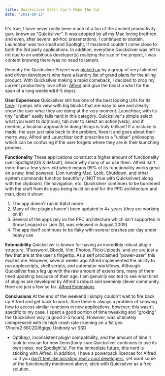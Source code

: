 ```yaml
---
title: Quicksilver Still Can't Make The Cut
date: '2011-08-23'
---
```


It's true, I have never really been much of a fan of the ancient productivity
guru known as "Quicksilver". It was adopted by all my Mac loving brethren and
even, after several ad-hoc presentations, I continued to obstain. Launchbar was
too small and Spotlight, if mastered couldn't come close to both the 3rd party
applications. In addition, everytime Quicksilver was left to rot due to an
ambitious developer(s) realizing the size of the project, I was content knowing
there was no need to lament.

Recently the Quicksilver Project was [picked up](http://www.qsapp.com) by a
group of very talented and driven developers who have a laundry list of grand
plans for the ailing product. With Quicksilver making a rapid comeback, I
decided to drop my current productivity love affair:
[Alfred](http://alfredapp.com) and give the beast a whirl for the span of a long
weekend(4-5 days).

**User Experience**  Quicksilver still has one of the best looking UXs for its
[time](https://en.wikipedia.org/wiki/Quicksilver_%28software%29). It jumps into
view with big blocks that are easy to see and clearly show the user what they
are doing at the very moment. Launchbar, with its tiny "unibar" easily fails
hard in this category. Quicksilver's simple select what you want to do(noun),
tab over to select an action(verb), and if needed, a location approach to doing
things is truly brilliant! If a mistake is made, the user just tabs back to the
problem, fixes it and goes about their merry way. Alfred and Launchbar both
prescribe to a "unibar" philosophy which can be confusing if the user forgets
where they are in their launching process.

**Functionality**  These applications construct a higher amount of
functionality over Spotlight(OS X default), hence why many of us use them.
Alfred isn't more than a few years old which means 99% of its functionality
works great on a new, Intel powered, Lion running Mac. Lock, Shutdown, and
other system commands function beautifully (NOT true with Quicksilver) along
with the clipboard, file navigation, etc. Quicksilver continues to be burdened
with the cruft from its days being build on and for the PPC architecture and
man, does it show:

1. The app doesn't run in 64bit mode
1. Many of the plugins haven't been updated in 4+ years (they are working on
	 it)
1. Several of the apps rely on the PPC architecture which isn't supported in
	 Snow Leopard or Lion (SL was released in August 2009)
1. The app itself continues to be flaky with several crashes per day under
	 heavy use

**Extensibility**  Quicksilver is known for having an incredibly robust plugin
structure.
1Password, Bbedit, Vim, Photos, FlickrUploads, and etc are just a few that are
at the user's fingertip. As a self proclaimed "power-user" this excites me.
However, several weeks ago Alfred implemented the ability to run applescripts,
shell scripts, and automator workflows. Although Qucksilver has a leg up with
the raw amount of extensions, many of them need updating because of their age.
I am genuinly excited to see what kind of plugins are developed by Alfred's
robust and seeminly clever community. Here are just a few so far: [Alfred
Extensions](http://blog.alfredapp.com/2011/08/02/alfred-extensions/)

**Conclusions**  At the end of the weekend I simply couldn't wait to fire back
up Alfred and get back to work. Sure there is always a problem of knowing how
to access similar functions in new applications, however; this wasn't specific
to my case. I spent a good portion of time tweaking and "groking" the
Quicksilver way (a good 2-5 hours). However, was ultimately unimpressed with
its high crash rate (running on a 1st gen 17inch(2.66C2D/8gigs) Unibody w/ SSD
+ Optibay), inconsistent plugin compatibility, and the amount of time it took
to rescan for new items(fairly sure Quicksilver continues to use its own index,
not Spotlight's). For the immediate future, this nerd is sticking with Alfred.
In addition, I have a powerpack licences for Alfred so if you [don't feel like
assisting really cool developers](#), yet want
some of the functionality mentioned above, stick with Quicksilver as a free
solution.
